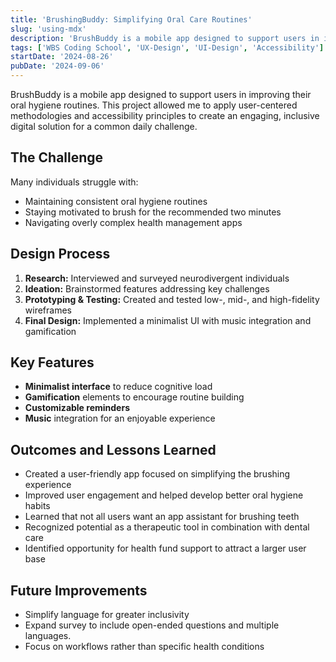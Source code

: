 ```yaml
---
title: 'BrushingBuddy: Simplifying Oral Care Routines'
slug: 'using-mdx'
description: 'BrushBuddy is a mobile app designed to support users in improving their oral hygiene routines.'
tags: ['WBS Coding School', 'UX-Design', 'UI-Design', 'Accessibility']
startDate: '2024-08-26'
pubDate: '2024-09-06'
---
```


BrushBuddy is a mobile app designed to support users in improving their oral hygiene routines. This project allowed me to apply user-centered methodologies and accessibility principles to create an engaging, inclusive digital solution for a common daily challenge.

## The Challenge

Many individuals struggle with:

- Maintaining consistent oral hygiene routines
- Staying motivated to brush for the recommended two minutes
- Navigating overly complex health management apps

## Design Process

1. **Research:** Interviewed and surveyed neurodivergent individuals
2. **Ideation:** Brainstormed features addressing key challenges
3. **Prototyping & Testing:** Created and tested low-, mid-, and high-fidelity wireframes
4. **Final Design:** Implemented a minimalist UI with music integration and gamification

## Key Features

- **Minimalist interface** to reduce cognitive load
- **Gamification** elements to encourage routine building
- **Customizable reminders**
- **Music** integration for an enjoyable experience

## Outcomes and Lessons Learned

- Created a user-friendly app focused on simplifying the brushing experience
- Improved user engagement and helped develop better oral hygiene habits
- Learned that not all users want an app assistant for brushing teeth
- Recognized potential as a therapeutic tool in combination with dental care
- Identified opportunity for health fund support to attract a larger user base

## Future Improvements

- Simplify language for greater inclusivity
- Expand survey to include open-ended questions and multiple languages.
- Focus on workflows rather than specific health conditions
